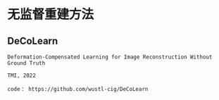 # 无监督重建方法

## DeCoLearn

```{notes}
Deformation-Compensated Learning for Image Reconstruction Without Ground Truth

TMI, 2022

code： https://github.com/wustl-cig/DeCoLearn
```





